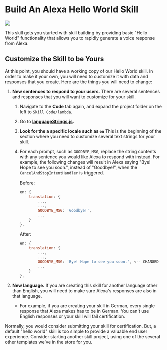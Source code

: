 # Build An Alexa Hello World Skill
<img src="https://m.media-amazon.com/images/G/01/mobile-apps/dex/alexa/alexa-skills-kit/tutorials/quiz-game/header._TTH_.png" />

This skill gets you started with skill building by providing basic "Hello World" functionality that allows you to rapidly generate a voice response from Alexa.

## Customize the Skill to be Yours

At this point, you should have a working copy of our Hello World skill.  In order to make it your own, you will need to customize it with data and responses that you create.  Here are the things you will need to change:

1.  **New sentences to respond to your users.** There are several sentences and responses that you will want to customize for your skill.

    1. Navigate to the **Code** tab again, and expand the project folder on the left to `Skill Code/lambda`.

    2. Go to **[languageStrings.js](../lambda/custom/languageStrings.js).**

    3.  **Look for the a specific locale such as `en`** This is the beginning of the section where you need to customize several text strings for your skill.

    4.  For each prompt, such as `GOODBYE_MSG`, replace the string contents with any sentence you would like Alexa to respond with instead. For example, the following changes will result in Alexa saying "Bye! Hope to see you soon.", instead of "Goodbye!", when the `CancelAndStopIntentHandler` is triggered.
        
        Before:
        ```js
        en: {
            translation: {
                ...,
                ...,
                GOODBYE_MSG: 'Goodbye!',
                ...
            }
        },
        ```
        After:
        ```js
        en: {
            translation: {
                ...,
                ...,
                GOODBYE_MSG: 'Bye! Hope to see you soon.', <-- CHANGED
                ...
            }
        },
        ```

        


2.  **New language.** If you are creating this skill for another language other than English, you will need to make sure Alexa's responses are also in that language.

    - For example, if you are creating your skill in German, every single response that Alexa makes has to be in German. You can't use English responses or your skill will fail certification.


Normally, you would consider submitting your skill for certification.  But, a default "hello world" skill is too simple to provide a valuable end user experience.
Consider starting another skill project, using one of the several other templates we've in the store for you.